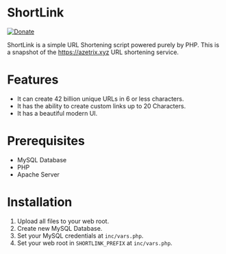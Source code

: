 # ShortLink

[![Donate](https://img.shields.io/badge/Donate-PayPal-green.svg)](https://www.paypal.com/cgi-bin/webscr?cmd=_s-xclick&hosted_button_id=7ZHJQTCW4UZ8A)

ShortLink is a simple URL Shortening script powered purely by PHP.
This is a snapshot of the https://azetrix.xyz URL shortening service.


# Features

- It can  create 42 billion unique URLs in 6 or less characters.
- It has the ability to create custom links up to 20 Characters.
- It has a beautiful modern UI.


# Prerequisites

- MySQL Database
- PHP
- Apache Server


# Installation

1. Upload all files to your web root.
2. Create new MySQL Database.
3. Set your MySQL credentials at `inc/vars.php`.
4. Set your web root in `SHORTLINK_PREFIX` at `inc/vars.php`.

